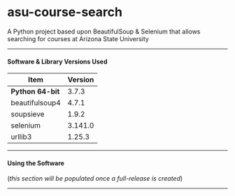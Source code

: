 # asu-course-search
A Python project based upon BeautifulSoup &amp; Selenium that allows searching for courses at Arizona State University

---

#### Software & Library Versions Used
| Item | Version |
| ------- | ------- |
| **Python 64-bit** | 3.7.3 |
| beautifulsoup4 | 4.7.1 |
| soupsieve | 1.9.2 |
| selenium | 3.141.0 |
| urllib3 | 1.25.3 |

---

#### Using the Software
(*this section will be populated once a full-release is created*)

---

